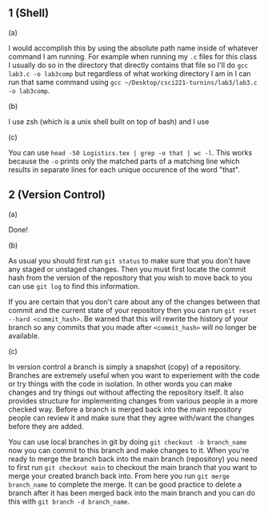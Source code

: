 ## 1 (Shell)

(a)

I would accomplish this by using the absolute path name inside of whatever command I am running. For example when running my `.c` files for this class I usually do so in the directory that directly contains that file so I'll do `gcc lab3.c -o lab3comp` but regardless of what working directory I am in I can run that same command using `gcc ~/Desktop/csci221-turnins/lab3/lab3.c -o lab3comp`.


(b)

I use zsh (which is a unix shell built on top of bash) and I use 

(c)

You can use `head -50 Logistics.tex | grep -o that | wc -l`. This works because the `-o` prints only the matched parts of a matching line which results in separate lines for each unique occurence of the word "that".

## 2 (Version Control)

(a)

Done!

(b)

As usual you should first run `git status` to make sure that you don't have any staged or unstaged changes. Then you must first locate the commit hash from the version of the repository that you wish to move back to you can use `git log` to find this information.

If you are certain that you don't care about any of the changes between that commit and the current state of your repository then you can run `git reset --hard <commit_hash>`. Be warned that this will rewrite the history of your branch so any commits that you made after `<commit_hash>` will no longer be available.

(c)

In version control a branch is simply a snapshot (copy) of a repository. Branches are extremely useful when you want to experiement with the code or try things with the code in isolation. In other words you can make changes and try things out without affecting the repository itself. It also provides structure for implementing changes from various people in a more checked way. Before a branch is merged back into the main repository people can review it and make sure that they agree
with/want the changes before they are added. 

You can use local branches in git by doing `git checkout -b branch_name` now you can commit to this branch and make changes to it. When you're ready to merge the branch back into the main branch (repository) you need to first run `git checkout main` to checkout the main branch that you want to merge your created branch back into. From here you run `git merge branch_name` to complete the merge. It can be good practice to delete a branch after it has been merged back into the main branch and you can do this with `git branch -d branch_name`.  
